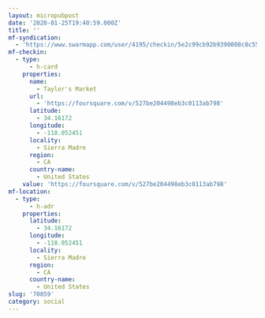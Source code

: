```yaml
---
layout: micropubpost
date: '2020-01-25T19:40:59.000Z'
title: ''
mf-syndication:
  - 'https://www.swarmapp.com/user/4195/checkin/5e2c99cb92b9390008c8c551'
mf-checkin:
  - type:
      - h-card
    properties:
      name:
        - Taylor's Market
      url:
        - 'https://foursquare.com/v/527be204498eb3c0113ab798'
      latitude:
        - 34.16172
      longitude:
        - -118.052451
      locality:
        - Sierra Madre
      region:
        - CA
      country-name:
        - United States
    value: 'https://foursquare.com/v/527be204498eb3c0113ab798'
mf-location:
  - type:
      - h-adr
    properties:
      latitude:
        - 34.16172
      longitude:
        - -118.052451
      locality:
        - Sierra Madre
      region:
        - CA
      country-name:
        - United States
slug: '70859'
category: social
---
```

